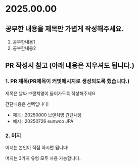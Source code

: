 # 2025.00.00

## 공부한 내용을 제목만 가볍게 작성해주세요.

1. 공부한내용1
2. 공부한내용2

## PR 작성시 참고 (아래 내용은 지우셔도 됩니다.)

### 1. PR 제목(PR제목이 커밋메시지로 생성되도록 했습니다.)

제목은 날짜 브랜치명이 들어가도록 작성해주세요

간단내용은 선택입니다!

- 제목 : 20250000 브랜치명 간단내용
- 예시 : 20250726 eunwoo JPA

### 2. 머지

머지는 본인이 직접 하시면 됩니다!

머지는 3가지 유형 모두 사용 가능합니다.

